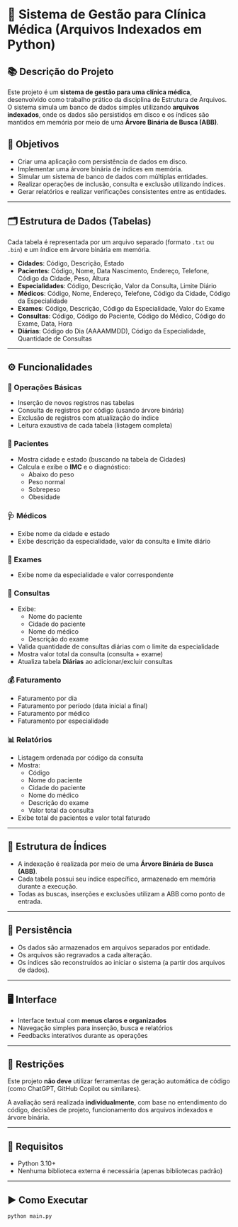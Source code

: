 # 🏥 Sistema de Gestão para Clínica Médica (Arquivos Indexados em Python)

## 📚 Descrição do Projeto

Este projeto é um **sistema de gestão para uma clínica médica**, desenvolvido como trabalho prático da disciplina de Estrutura de Arquivos. O sistema simula um banco de dados simples utilizando **arquivos indexados**, onde os dados são persistidos em disco e os índices são mantidos em memória por meio de uma **Árvore Binária de Busca (ABB)**.

## 🎯 Objetivos

- Criar uma aplicação com persistência de dados em disco.
- Implementar uma árvore binária de índices em memória.
- Simular um sistema de banco de dados com múltiplas entidades.
- Realizar operações de inclusão, consulta e exclusão utilizando índices.
- Gerar relatórios e realizar verificações consistentes entre as entidades.

---

## 🗂️ Estrutura de Dados (Tabelas)

Cada tabela é representada por um arquivo separado (formato `.txt` ou `.bin`) e um índice em árvore binária em memória.

- **Cidades**: Código, Descrição, Estado
- **Pacientes**: Código, Nome, Data Nascimento, Endereço, Telefone, Código da Cidade, Peso, Altura
- **Especialidades**: Código, Descrição, Valor da Consulta, Limite Diário
- **Médicos**: Código, Nome, Endereço, Telefone, Código da Cidade, Código da Especialidade
- **Exames**: Código, Descrição, Código da Especialidade, Valor do Exame
- **Consultas**: Código, Código do Paciente, Código do Médico, Código do Exame, Data, Hora
- **Diárias**: Código do Dia (AAAAMMDD), Código da Especialidade, Quantidade de Consultas

---

## ⚙️ Funcionalidades

### 📌 Operações Básicas
- Inserção de novos registros nas tabelas
- Consulta de registros por código (usando árvore binária)
- Exclusão de registros com atualização do índice
- Leitura exaustiva de cada tabela (listagem completa)

### 👥 Pacientes
- Mostra cidade e estado (buscando na tabela de Cidades)
- Calcula e exibe o **IMC** e o diagnóstico:
  - Abaixo do peso
  - Peso normal
  - Sobrepeso
  - Obesidade

### 🩺 Médicos
- Exibe nome da cidade e estado
- Exibe descrição da especialidade, valor da consulta e limite diário

### 🧪 Exames
- Exibe nome da especialidade e valor correspondente

### 📅 Consultas
- Exibe:
  - Nome do paciente
  - Cidade do paciente
  - Nome do médico
  - Descrição do exame
- Valida quantidade de consultas diárias com o limite da especialidade
- Mostra valor total da consulta (consulta + exame)
- Atualiza tabela **Diárias** ao adicionar/excluir consultas

### 💰 Faturamento
- Faturamento por dia
- Faturamento por período (data inicial a final)
- Faturamento por médico
- Faturamento por especialidade

### 📊 Relatórios
- Listagem ordenada por código da consulta
- Mostra:
  - Código
  - Nome do paciente
  - Cidade do paciente
  - Nome do médico
  - Descrição do exame
  - Valor total da consulta
- Exibe total de pacientes e valor total faturado

---

## 🧠 Estrutura de Índices

- A indexação é realizada por meio de uma **Árvore Binária de Busca (ABB)**.
- Cada tabela possui seu índice específico, armazenado em memória durante a execução.
- Todas as buscas, inserções e exclusões utilizam a ABB como ponto de entrada.

---

## 💾 Persistência

- Os dados são armazenados em arquivos separados por entidade.
- Os arquivos são regravados a cada alteração.
- Os índices são reconstruídos ao iniciar o sistema (a partir dos arquivos de dados).

---

## 🖥️ Interface

- Interface textual com **menus claros e organizados**
- Navegação simples para inserção, busca e relatórios
- Feedbacks interativos durante as operações

---

## 🚫 Restrições

Este projeto **não deve** utilizar ferramentas de geração automática de código (como ChatGPT, GitHub Copilot ou similares).

A avaliação será realizada **individualmente**, com base no entendimento do código, decisões de projeto, funcionamento dos arquivos indexados e árvore binária.

---

## 📎 Requisitos

- Python 3.10+
- Nenhuma biblioteca externa é necessária (apenas bibliotecas padrão)

---

## ▶️ Como Executar

```bash
python main.py
